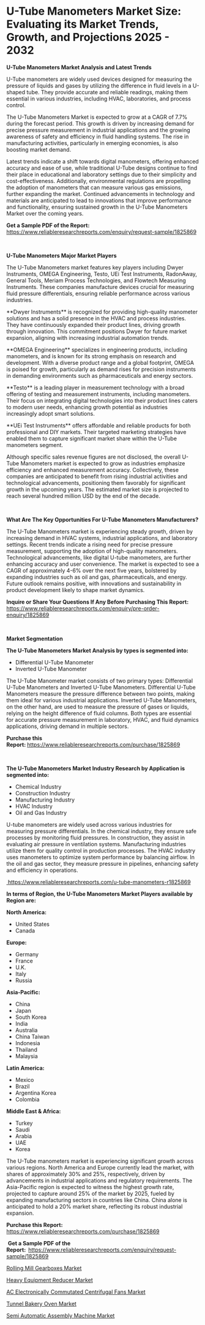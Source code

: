 <p><h1>U-Tube Manometers Market Size: Evaluating its Market Trends, Growth, and Projections 2025 - 2032</h1></p><p><strong>U-Tube Manometers Market Analysis and Latest Trends</strong></p>
<p><p>U-Tube manometers are widely used devices designed for measuring the pressure of liquids and gases by utilizing the difference in fluid levels in a U-shaped tube. They provide accurate and reliable readings, making them essential in various industries, including HVAC, laboratories, and process control.</p><p>The U-Tube Manometers Market is expected to grow at a CAGR of 7.7% during the forecast period. This growth is driven by increasing demand for precise pressure measurement in industrial applications and the growing awareness of safety and efficiency in fluid handling systems. The rise in manufacturing activities, particularly in emerging economies, is also boosting market demand.</p><p>Latest trends indicate a shift towards digital manometers, offering enhanced accuracy and ease of use, while traditional U-Tube designs continue to find their place in educational and laboratory settings due to their simplicity and cost-effectiveness. Additionally, environmental regulations are propelling the adoption of manometers that can measure various gas emissions, further expanding the market. Continued advancements in technology and materials are anticipated to lead to innovations that improve performance and functionality, ensuring sustained growth in the U-Tube Manometers Market over the coming years.</p></p>
<p><strong>Get a Sample PDF of the Report:&nbsp;</strong> <a href="https://www.reliableresearchreports.com/enquiry/request-sample/1825869?utm_campaign=2738&utm_medium=2&utm_source=Github&utm_content=ia&utm_term=12042025&utm_id=u-tube-manometers">https://www.reliableresearchreports.com/enquiry/request-sample/1825869</a></p>
<p>&nbsp;</p>
<p><strong>U-Tube Manometers Major Market Players</strong></p>
<p><p>The U-Tube Manometers market features key players including Dwyer Instruments, OMEGA Engineering, Testo, UEi Test Instruments, RadonAway, General Tools, Meriam Process Technologies, and Flowtech Measuring Instruments. These companies manufacture devices crucial for measuring fluid pressure differentials, ensuring reliable performance across various industries.</p><p>**Dwyer Instruments** is recognized for providing high-quality manometer solutions and has a solid presence in the HVAC and process industries. They have continuously expanded their product lines, driving growth through innovation. This commitment positions Dwyer for future market expansion, aligning with increasing industrial automation trends.</p><p>**OMEGA Engineering** specializes in engineering products, including manometers, and is known for its strong emphasis on research and development. With a diverse product range and a global footprint, OMEGA is poised for growth, particularly as demand rises for precision instruments in demanding environments such as pharmaceuticals and energy sectors.</p><p>**Testo** is a leading player in measurement technology with a broad offering of testing and measurement instruments, including manometers. Their focus on integrating digital technologies into their product lines caters to modern user needs, enhancing growth potential as industries increasingly adopt smart solutions.</p><p>**UEi Test Instruments** offers affordable and reliable products for both professional and DIY markets. Their targeted marketing strategies have enabled them to capture significant market share within the U-Tube manometers segment.</p><p>Although specific sales revenue figures are not disclosed, the overall U-Tube Manometers market is expected to grow as industries emphasize efficiency and enhanced measurement accuracy. Collectively, these companies are anticipated to benefit from rising industrial activities and technological advancements, positioning them favorably for significant growth in the upcoming years. The estimated market size is projected to reach several hundred million USD by the end of the decade.</p></p>
<p>&nbsp;</p>
<p><strong>What Are The Key Opportunities For U-Tube Manometers Manufacturers?</strong></p>
<p><p>The U-Tube Manometers market is experiencing steady growth, driven by increasing demand in HVAC systems, industrial applications, and laboratory settings. Recent trends indicate a rising need for precise pressure measurement, supporting the adoption of high-quality manometers. Technological advancements, like digital U-tube manometers, are further enhancing accuracy and user convenience. The market is expected to see a CAGR of approximately 4-6% over the next five years, bolstered by expanding industries such as oil and gas, pharmaceuticals, and energy. Future outlook remains positive, with innovations and sustainability in product development likely to shape market dynamics.</p></p>
<p><strong>Inquire or Share Your Questions If Any Before Purchasing This Report:</strong> <a href="https://www.reliableresearchreports.com/enquiry/pre-order-enquiry/1825869?utm_campaign=2738&utm_medium=2&utm_source=Github&utm_content=ia&utm_term=12042025&utm_id=u-tube-manometers">https://www.reliableresearchreports.com/enquiry/pre-order-enquiry/1825869</a></p>
<p>&nbsp;</p>
<p><strong>Market Segmentation</strong></p>
<p><strong>The U-Tube Manometers Market Analysis by types is segmented into:</strong></p>
<p><ul><li>Differential U-Tube Manometer</li><li>Inverted U-Tube Manometer</li></ul></p>
<p><p>The U-Tube Manometer market consists of two primary types: Differential U-Tube Manometers and Inverted U-Tube Manometers. Differential U-Tube Manometers measure the pressure difference between two points, making them ideal for various industrial applications. Inverted U-Tube Manometers, on the other hand, are used to measure the pressure of gases or liquids, relying on the height difference of fluid columns. Both types are essential for accurate pressure measurement in laboratory, HVAC, and fluid dynamics applications, driving demand in multiple sectors.</p></p>
<p><strong>Purchase this Report:&nbsp;</strong><a href="https://www.reliableresearchreports.com/purchase/1825869?utm_campaign=2738&utm_medium=2&utm_source=Github&utm_content=ia&utm_term=12042025&utm_id=u-tube-manometers">https://www.reliableresearchreports.com/purchase/1825869</a></p>
<p>&nbsp;</p>
<p><strong>The U-Tube Manometers Market Industry Research by Application is segmented into:</strong></p>
<p><ul><li>Chemical Industry</li><li>Construction Industry</li><li>Manufacturing Industry</li><li>HVAC Industry</li><li>Oil and Gas Industry</li></ul></p>
<p><p>U-tube manometers are widely used across various industries for measuring pressure differentials. In the chemical industry, they ensure safe processes by monitoring fluid pressures. In construction, they assist in evaluating air pressure in ventilation systems. Manufacturing industries utilize them for quality control in production processes. The HVAC industry uses manometers to optimize system performance by balancing airflow. In the oil and gas sector, they measure pressure in pipelines, enhancing safety and efficiency in operations.</p></p>
<p><a href="https://www.reliableresearchreports.com/u-tube-manometers-r1825869?utm_campaign=2738&utm_medium=2&utm_source=Github&utm_content=ia&utm_term=12042025&utm_id=u-tube-manometers">&nbsp;https://www.reliableresearchreports.com/u-tube-manometers-r1825869</a></p>
<p><strong>In terms of Region, the U-Tube Manometers Market Players available by Region are:</strong></p>
<p>
    <p> <strong> North America: </strong>
        <ul>
            <li>United States</li>
            <li>Canada</li>
        </ul>
        </p> 
    <p> <strong> Europe: </strong>
        <ul>
            <li>Germany</li>
            <li>France</li>
            <li>U.K.</li>
            <li>Italy</li>
            <li>Russia</li>
        </ul>
        </p> 
    <p> <strong> Asia-Pacific: </strong>
        <ul>
            <li>China</li>
            <li>Japan</li>
            <li>South Korea</li>
            <li>India</li>
            <li>Australia</li>
            <li>China Taiwan</li>
            <li>Indonesia</li>
            <li>Thailand</li>
            <li>Malaysia</li>
        </ul>
        </p> 
    <p> <strong> Latin America: </strong>
        <ul>
            <li>Mexico</li>
            <li>Brazil</li>
            <li>Argentina Korea</li>
            <li>Colombia</li>
        </ul>
        </p> 
    <p> <strong> Middle East & Africa: </strong>
        <ul>
            <li>Turkey</li>
            <li>Saudi</li>
            <li>Arabia</li>
            <li>UAE</li>
            <li>Korea</li>
        </ul>
    </p>
    </p>
<p><p>The U-Tube manometers market is experiencing significant growth across various regions. North America and Europe currently lead the market, with shares of approximately 30% and 25%, respectively, driven by advancements in industrial applications and regulatory requirements. The Asia-Pacific region is expected to witness the highest growth rate, projected to capture around 25% of the market by 2025, fueled by expanding manufacturing sectors in countries like China. China alone is anticipated to hold a 20% market share, reflecting its robust industrial expansion.</p></p>
<p><strong>Purchase this Report: </strong><a href="https://www.reliableresearchreports.com/purchase/1825869?utm_campaign=2738&utm_medium=2&utm_source=Github&utm_content=ia&utm_term=12042025&utm_id=u-tube-manometers">https://www.reliableresearchreports.com/purchase/1825869</a></p>
<p>&nbsp;<strong>Get a Sample PDF of the Report:&nbsp;&nbsp;</strong><a href="https://www.reliableresearchreports.com/enquiry/request-sample/1825869?utm_campaign=2738&utm_medium=2&utm_source=Github&utm_content=ia&utm_term=12042025&utm_id=u-tube-manometers">https://www.reliableresearchreports.com/enquiry/request-sample/1825869</a></p>
<p><strong></strong></p>
<p><p><a href="https://github.com/pelahotayabe/Market-Research-Report-List-1/blob/main/rolling-mill-gearboxes-market.md?utm_campaign=2738&utm_medium=2&utm_source=Github&utm_content=ia&utm_term=12042025&utm_id=u-tube-manometers">Rolling Mill Gearboxes Market</a></p><p><a href="https://github.com/cheryjhonson/Market-Research-Report-List-1/blob/main/heavy-equipment-reducer-market.md?utm_campaign=2738&utm_medium=2&utm_source=Github&utm_content=ia&utm_term=12042025&utm_id=u-tube-manometers">Heavy Equipment Reducer Market</a></p><p><a href="https://github.com/AngelaWalsh696/Market-Research-Report-List-2/blob/main/ac-electronically-commutated-centrifugal-fans-market.md?utm_campaign=2738&utm_medium=2&utm_source=Github&utm_content=ia&utm_term=12042025&utm_id=u-tube-manometers">AC Electronically Commutated Centrifugal Fans Market</a></p><p><a href="https://github.com/raeezkenedz/Market-Research-Report-List-1/blob/main/tunnel-bakery-oven-market.md?utm_campaign=2738&utm_medium=2&utm_source=Github&utm_content=ia&utm_term=12042025&utm_id=u-tube-manometers">Tunnel Bakery Oven Market</a></p><p><a href="https://github.com/SanjidaKhan901/Market-Research-Report-List-2/blob/main/semi-automatic-assembly-machine-market.md?utm_campaign=2738&utm_medium=2&utm_source=Github&utm_content=ia&utm_term=12042025&utm_id=u-tube-manometers">Semi Automatic Assembly Machine Market</a></p></p>